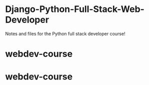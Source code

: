 # Django-Python-Full-Stack-Web-Developer
Notes and files for the Python full stack developer course!
# webdev-course
# webdev-course
